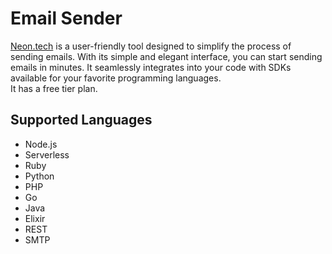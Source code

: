 # Email Sender

[Neon.tech](https://neon.tech/)
is a user-friendly tool designed to simplify the process of sending emails. With its simple and elegant interface, you can start sending emails in minutes. It seamlessly integrates into your code with SDKs available for your favorite programming languages.
</br>
It has a free tier plan.

## Supported Languages

- Node.js
- Serverless
- Ruby
- Python
- PHP
- Go
- Java
- Elixir
- REST
- SMTP

<!-- For Database you can use https://neon.tech/ free tier, and for emails you can use https://resend.com/ free tier plan. For real time profile image upload you can use https://cloudinary.com/ free tier plan. -->
